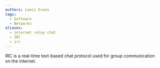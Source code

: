```yaml
---
authors: Lewis Evans
tags:
  - Software
  - Networks
aliases:
  - internet relay chat
  - IRC
  - irc
---
```

IRC is a real-time text-based chat protocol used for group communication on the internet.
